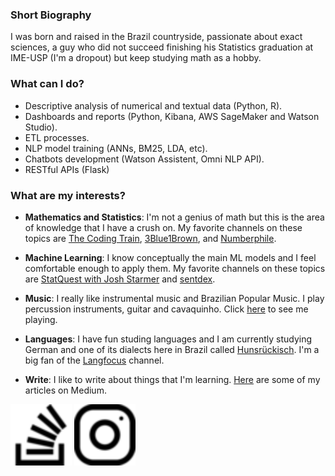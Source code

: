 
### Short Biography

I was born and raised in the Brazil countryside, passionate about exact sciences, a guy who did not succeed finishing his Statistics graduation at IME-USP (I'm a dropout) but keep studying math as a hobby.


### What can I do?

 * Descriptive analysis of numerical and textual data (Python, R).
 * Dashboards and reports (Python, Kibana, AWS SageMaker and Watson Studio).
 * ETL processes.
 * NLP model training (ANNs, BM25, LDA, etc).
 * Chatbots development (Watson Assistent, Omni NLP API).
 * RESTful APIs (Flask)

### What are my interests?


* **Mathematics and Statistics**: I'm not a genius of math but this is the area of knowledge that I have a crush on. My favorite channels on these topics are [The Coding Train](https://www.youtube.com/user/shiffman), [3Blue1Brown](https://www.youtube.com/channel/UCYO_jab_esuFRV4b17AJtAw), and [Numberphile](https://www.youtube.com/user/numberphile).

* **Machine Learning**: I know conceptually the main ML models and I feel comfortable enough to apply them. My favorite channels on these topics are [StatQuest with Josh Starmer](https://www.youtube.com/user/joshstarmer) and [sentdex](https://www.youtube.com/user/sentdex).

* **Music**: I really like instrumental music and Brazilian Popular Music. I play percussion instruments, guitar and cavaquinho. Click [here](https://www.youtube.com/watch?v=Mx3BUHaibDI) to see me playing.

* **Languages**: I have fun studing languages and I am currently studying German and one of its dialects here in Brazil called [Hunsrückisch](https://en.wikipedia.org/wiki/Hunsr%C3%BCckisch_dialect). I'm a big fan of the [Langfocus](https://www.youtube.com/channel/UCNhX3WQEkraW3VHPyup8jkQ) channel.

* **Write**: I like to write about things that I'm learning. [Here](https://medium.com/me/stories/public) are some of my articles on Medium.

[![Foo](https://raw.githubusercontent.com/SClovesgtx/pics/4e9fe77bc8a4a16f746221a8f7eb77501106e04b/stack-overflow2.svg)](https://stackoverflow.com/users/6693125/cloves-paiva?tab=profile)   [![Foo](https://raw.githubusercontent.com/SClovesgtx/pics/6e248bc61e9bae48bb052d78ee9257f603564cdd/instagram2.svg)](https://www.instagram.com/clovesgtx/)
